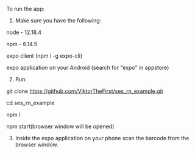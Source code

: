 
To run the app:

1) Make sure you have the following:

node - 12.18.4

npm - 6.14.5

expo client  (npm i -g expo-cli)

expo application on your Android (search for "expo" in appstore)

2) Run:

git clone https://github.com/ViktorTheFirst/ses_rn_example.git



cd ses_rn_example


npm i


npm start(browser window will be opened)


3) Inside the expo application on your phone scan the barcode from the browser window.
